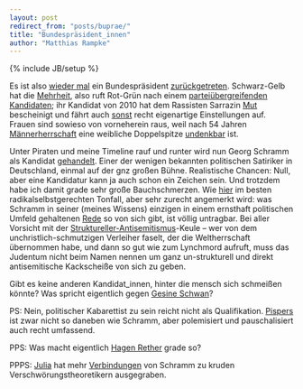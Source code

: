 ```yaml
---
layout: post
redirect_from: "posts/buprae/"
title: "Bundespräsident_innen"
author: "Matthias Rampke"
---
```

{% include JB/setup %}



Es ist also [wieder mal](http://de.wikipedia.org/wiki/Horst_K%C3%B6hler) ein Bundespräsident [zurückgetreten](http://de.wikipedia.org/wiki/Christian_Wulff). Schwarz-Gelb hat die [Mehrheit][bundesversammlung], also ruft Rot-Grün nach einem [parteiübergreifenden Kandidaten][gruene]; ihr Kandidat von 2010 hat dem Rassisten Sarrazin [Mut][gauck1] bescheinigt und fährt auch [sonst][gauck2] recht eigenartige Einstellungen auf. Frauen sind sowieso von vorneherein raus, weil nach 54 Jahren [Männer][kanzler][herrschaft][buprae] eine weibliche Doppelspitze [undenkbar][untragbar] ist.

[bundesversammlung]: http://de.wikipedia.org/wiki/Bundesversammlung_(Deutschland)#N.C3.A4chste_Bundesversammlung
[gruene]: http://www.gruene.de/einzelansicht/artikel/ein-parteiuebergreifender-kandidat-muss-her.html
[gauck1]: http://www.tagesspiegel.de/politik/politik-und-gesellschaft-gauck-attestiert-sarrazin-mut/3685052.html
[gauck2]: http://www.sueddeutsche.de/politik/occupy-beweung-und-die-macht-der-finanzmaerkte-gauck-empfindet-antikapitalismus-debatte-als-unsaeglich-albern-1.1166051
[kanzler]: http://de.wikipedia.org/wiki/Bundeskanzler_(Deutschland)#Deutsche_Bundeskanzler_seit_1949
[buprae]: http://de.wikipedia.org/wiki/Bundespr%C3%A4sident_(Deutschland)#Die_bisherigen_Bundespr.C3.A4sidenten_der_Bundesrepublik_Deutschland
[untragbar]: http://www.morgenpost.de/politik/article1908564/Nach-dem-Praesidenten-ist-vor-dem-Praesidenten.html

Unter Piraten und meine Timeline rauf und runter wird nun Georg Schramm als Kandidat [gehandelt](https://lqfb.piratenpartei.de/pp/initiative/show/2530.html). Einer der wenigen bekannten politischen Satiriker in Deutschland, einmal auf der gnz großen Bühne. Realistische Chancen: Null, aber eine Kandidatur kann ja auch schon ein Zeichen sein. Und trotzdem habe ich damit grade sehr große Bauchschmerzen. Wie [hier](https://lqfb.piratenpartei.de/pp/initiative/show/2530.html) im besten radikalselbstgerechten Tonfall, aber sehr zurecht angemerkt wird: was Schramm in seiner (meines Wissens) einzigen in einem ernsthaft politischen Umfeld gehaltenen [Rede](http://www.youtube.com/watch?v=qtFJfOTAfOM) so von sich gibt, ist völlig untragbar. Bei aller Vorsicht mit der [Struktureller-Antisemitismus](https://blog.adrianlang.de/?p=819)-Keule – wer von dem unchristlich-schmutzigen Verleiher faselt, der die Weltherrschaft übernommen habe, und dann so gut wie zum Lynchmord aufruft, muss das Judentum nicht beim Namen nennen um ganz un-strukturell und direkt antisemitische Kackscheiße von sich zu geben.

Gibt es keine anderen Kandidat_innen, hinter die mensch sich schmeißen könnte? Was spricht eigentlich gegen [Gesine Schwan](http://de.wikipedia.org/wiki/Gesine_Schwan)?

PS: Nein, politischer Kabarettist zu sein reicht nicht als Qualifikation. [Pispers](http://de.wikipedia.org/wiki/Volker_Pispers) ist zwar nicht so daneben wie Schramm, aber polemisiert und pauschalisiert auch recht umfassend.

PPS: Was macht eigentlich [Hagen Rether](http://www.youtube.com/watch?v=QL65dcC_UNM) grade so?

PPPS: [Julia](https://twitter.com/zeitrafferin) hat mehr [Verbindungen](http://faz-community.faz.net/blogs/allerseelen/archive/2012/02/19/warum-stellen-die-piraten-georg-schramm-auf.aspx) von Schramm zu kruden Verschwörungstheoretikern ausgegraben.
